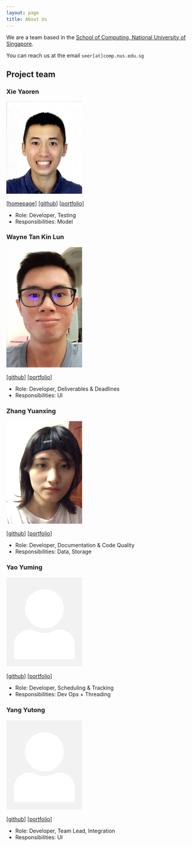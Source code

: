 ```yaml
---
layout: page
title: About Us
---
```


We are a team based in the [School of Computing, National University of Singapore](http://www.comp.nus.edu.sg).

You can reach us at the email `seer[at]comp.nus.edu.sg`

## Project team

### Xie Yaoren

<img src="images/billxyr.png" width="200px">

[[homepage](http://www.comp.nus.edu.sg/~damithch)]
[[github](https://github.com/BILLXYR)]
[[portfolio](team/johndoe.md)]

* Role: Developer, Testing
* Responsibilities: Model

### Wayne Tan Kin Lun

<img src="images/tanwayne890.png" width="200px">

[[github](https://github.com/tanwayne890)]
[[portfolio](team/johndoe.md)]

* Role: Developer, Deliverables & Deadlines
* Responsibilities: UI

### Zhang Yuanxing

<img src="images/yuanxing-y.png" width="200px">

[[github](https://github.com/yuanxing-y)]
[[portfolio](team/johndoe.md)]

* Role: Developer, Documentation & Code Quality
* Responsibilities: Data, Storage

### Yao Yuming

<img src="images/yuming7144.png" width="200px">

[[github](https://github.com/yuming7144)]
[[portfolio](team/johndoe.md)]

* Role: Developer, Scheduling & Tracking
* Responsibilities: Dev Ops + Threading

### Yang Yutong

<img src="images/yyutong.png" width="200px">

[[github](https://github.com/yyutong)]
[[portfolio](team/johndoe.md)]

* Role: Developer, Team Lead, Integration
* Responsibilities: UI
